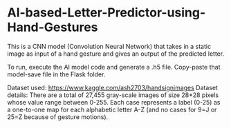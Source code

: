 # AI-based-Letter-Predictor-using-Hand-Gestures

This is a CNN model (Convolution Neural Network) that takes in a static image as input of a hand gesture and gives an output of the predicted letter.

To run, execute the AI model code and generate a .h5 file. Copy-paste that model-save file in the Flask folder.

Dataset used: https://www.kaggle.com/ash2703/handsignimages
Dataset details: There are a total of 27,455 gray-scale images of size 28*28 pixels whose value range between 0-255. Each case represents a label (0-25) as a one-to-one map for each alphabetic letter A-Z (and no cases for 9=J or 25=Z because of gesture motions).
